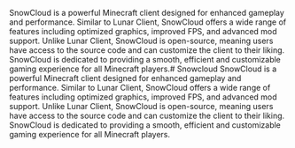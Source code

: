 SnowCloud is a powerful Minecraft client designed for enhanced gameplay and performance. Similar to Lunar Client, SnowCloud offers a wide range of features including optimized graphics, improved FPS, and advanced mod support. Unlike Lunar Client, SnowCloud is open-source, meaning users have access to the source code and can customize the client to their liking. SnowCloud is dedicated to providing a smooth, efficient and customizable gaming experience for all Minecraft players.# Snowcloud
SnowCloud is a powerful Minecraft client designed for enhanced gameplay and performance. Similar to Lunar Client, SnowCloud offers a wide range of features including optimized graphics, improved FPS, and advanced mod support. Unlike Lunar Client, SnowCloud is open-source, meaning users have access to the source code and can customize the client to their liking. SnowCloud is dedicated to providing a smooth, efficient and customizable gaming experience for all Minecraft players.
